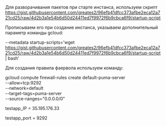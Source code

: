Для разворачивания пакетов при старте инстанса, используем скрипт https://gist.githubusercontent.com/greates2/96efb41dfcc373afbe2eca12a721cd25/raw/4d2b3a1e54b6d50d24411ed7f9972f6b9cbca6f9/startup-script

Прописываем его при создание инстанса, указываем дополнительный параметр команды gcloud:

--metadata startup-scripts='wget https://gist.githubusercontent.com/greates2/96efb41dfcc373afbe2eca12a721cd25/raw/4d2b3a1e54b6d50d24411ed7f9972f6b9cbca6f9/startup-script | bash'

Для создания правила фаервола используем команду:

gcloud compute firewall-rules create default-puma-server \
 --allow=tcp:9292 \
 --network=default \
 --target-tags=puma-server \
 --source-ranges="0.0.0.0/0"




testapp_IP = 35.195.176.33 

testapp_port = 9292 
